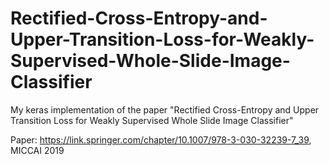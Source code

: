 # Rectified-Cross-Entropy-and-Upper-Transition-Loss-for-Weakly-Supervised-Whole-Slide-Image-Classifier
My keras implementation of the paper "Rectified Cross-Entropy and Upper Transition Loss for Weakly Supervised Whole Slide Image Classifier"

Paper: https://link.springer.com/chapter/10.1007/978-3-030-32239-7_39, MICCAI 2019

